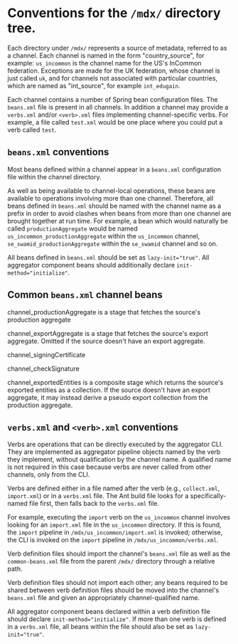 # Conventions for the `/mdx/` directory tree.

Each directory under `/mdx/` represents a source of metadata, referred to as a
channel. Each channel is named in the form "country_source", for example:
`us_incommon` is the channel name for the US's InCommon federation. Exceptions are made for the UK federation, whose channel is just
called `uk`, and for channels not associated with particular countries, which
are named as "int_source", for example `int_edugain`.

Each channel contains a number of Spring bean configuration files. The
`beans.xml` file is present in all channels.  In addition a channel may provide a
`verbs.xml` and/or `<verb>.xml` files implementing channel-specific verbs.  For example, a file called `test.xml` would be one place where you could put a verb called `test`.

## `beans.xml` conventions

Most beans defined within a channel appear in a `beans.xml` configuration file
within the channel directory.

As well as being available to channel-local operations, these beans are
available to operations involving more than one channel. Therefore, all beans
defined in `beans.xml` should be named with the channel name as a prefix in
order to avoid clashes when beans from more than one channel are brought
together at run time. For example, a bean which would naturally be called
`productionAggregate` would be named `us_incommon_productionAggregate` within
the `us_incommon` channel, `se_swamid_productionAggregate` within the
`se_swamid` channel and so on.

All beans defined in `beans.xml` should be set as `lazy-init="true"`. All
aggregator component beans should additionally declare
`init-method="initialize"`.

## Common `beans.xml` channel beans

channel_productionAggregate is a stage that fetches the source's production
aggregate

channel_exportAggregate is a stage that fetches the source's export aggregate.
Omitted if the source doesn't have an export aggregate.

channel_signingCertificate

channel_checkSignature

channel_exportedEntities is a composite stage which returns the source's
exported entities as a collection. If the source doesn't have an export
aggregate, it may instead derive a pseudo export collection from the
production aggregate.

## `verbs.xml` and `<verb>.xml` conventions

Verbs are operations that can be directly executed by the aggregator CLI. They
are implemented as aggregator pipeline objects named by the verb they
implement, without qualification by the channel name. A qualified name is not
required in this case because verbs are never called from other channels, only
from the CLI.

Verbs are defined either in a file named after the verb (e.g., `collect.xml`,
`import.xml`) or in a `verbs.xml` file. The Ant build file looks for a
specifically-named file first, then falls back to the `verbs.xml` file.

For example, executing the `import` verb on the `us_incommon` channel involves
looking for an `import.xml` file in the `us_incommon` directory. If this is
found, the `import` pipeline in `/mdx/us_incommon/import.xml` is invoked;
otherwise, the CLI is invoked on the `import` pipeline in
`/mdx/us_incommon/verbs.xml`.

Verb definition files should import the channel's `beans.xml` file as well as
the `common-beans.xml` file from the parent `/mdx/` directory through a relative
path.

Verb definition files should not import each other; any beans required to be
shared between verb definition files should be moved into the channel's
`beans.xml` file and given an appropriately channel-qualified name.

All aggregator component beans declared within a verb definition file should
declare `init-method="initialize"`. If more than one verb is defined in a
`verbs.xml` file, all beans within the file should also be set as
`lazy-init="true"`.

